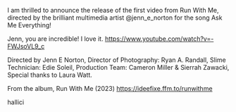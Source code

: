 I am thrilled to announce the release of the first video from Run With Me, directed by the brilliant multimedia artist @jenn_e_norton for the song Ask Me Everything!

Jenn, you are incredible! I love it.
https://www.youtube.com/watch?v=-FWJsoVL9_c

Directed by Jenn E Norton, Director of Photography: Ryan A. Randall, Slime Technician: Edie Soleil, Production Team: Cameron Miller & Sierrah Zawacki, Special thanks to Laura Watt.

From the album, Run With Me (2023)
https://ideefixe.ffm.to/runwithme













hallici